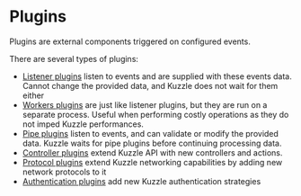 # Plugins

Plugins are external components triggered on configured events.

There are several types of plugins:

* [Listener plugins](#gt-listener-plugins) listen to events and are supplied with these events data. Cannot change the provided data, and Kuzzle does not wait for them either
* [Workers plugins](#gt-worker-plugins) are just like listener plugins, but they are run on a separate process. Useful when performing costly operations as they do not imped Kuzzle performances.
* [Pipe plugins](#gt-pipe-plugins) listen to events, and can validate or modify the provided data. Kuzzle waits for pipe plugins before continuing processing data.
* [Controller plugins](#gt-controllers) extend Kuzzle API with new controllers and actions.
* [Protocol plugins](#gt-protocol-plugins) extend Kuzzle networking capabilities by adding new network protocols to it
* [Authentication plugins](#gt-authentication-plugin) add new Kuzzle authentication strategies
